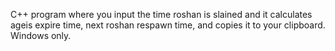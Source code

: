 C++ program where you input the time roshan is slained and it calculates ageis expire time, next roshan respawn time, and copies it to your clipboard.  
Windows only.
